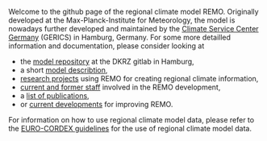Welcome to the github page of the regional climate model REMO. Originally developed at the Max-Planck-Institute for Meteorology, the model is nowadays further developed and maintained by the [Climate Service Center Germany](https://www.climate-service-center.de/) (GERICS) in Hamburg, Germany. For some more detailled information and documentation, please consider looking at

* the [model repository](https://gitlab.dkrz.de/remo) at the DKRZ gitlab in Hamburg,
* a short [model describtion](https://www.remo-rcm.de/059966/index.php.en),
* [research projects](https://www.remo-rcm.de/060230/index.php.en) using REMO for creating regional climate information,
* [current and former staff](https://www.remo-rcm.de/060258/index.php.en) involved in the REMO development,
* a [list of publications](https://www.remo-rcm.de/059965/index.php.en),
* or [current developments]( (https://www.remo-rcm.de/060257/index.php.en)) for improving REMO. 

For information on how to use regional climate model data, please refer to the [EURO-CORDEX guidelines](https://data-guide.readthedocs.io) for the use of regional climate model data.
